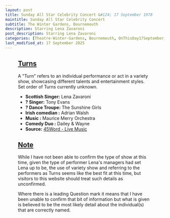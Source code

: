 ```yaml
---
layout: post
title: Sunday All Star Celebrity Concert &#124; 17 September 1978
maintitle: Sunday All Star Celebrity Concert
subtitle: The Winter Gardens, Bournemouth
description: Starring Lena Zavaroni
post_description: Starring Lena Zavaroni
categories: [Theatre-Winter-Gardens, Bournemouth, OnThisDay17September, Year-1978]
last_modified_at: 17 September 2025
---
```


<figure class="fig3">
<div class="CardLayout">
<div class="CardItem">
<h2 id="infobox1" class="infobox"><a href="#infobox1">Turns</a></h2>
<div class="CardItem split">
<p>A "Turn" refers to an individual performance or act in a variety show, showcasing different talents and entertainment styles. Set order of Turns currently unknown.</p>
<ul>
<li><strong>Scottish Singer:</strong> Lena Zavaroni</li>
<li><strong>? Singer:</strong> Tony Evans</li>
<li><strong>? Dance Troupe:</strong> The Sunshine Girls</li>
<li><strong>Irish comedian :</strong> Adrian Walsh</li>
<li><strong>Music :</strong> Maurice Merry Orchestra</li>
<li><strong>Comedy Duo :</strong> Dailey & Wayne</li>
<li><strong>Source:</strong> <a class="external-link" href="https://www.45worlds.com/live/listing/lena-zavaroni-winter-gardens-1978">45Word - Live Music</a></li>
</ul>
<h2 id="infobox2" class="infobox"><a href="#infobox2">Note</a></h2>
<p>While I have not been able to confirm the type of show at this time, given the type of performer Lena's managers had set Lena up to be, the use of variety show and referring to the performers as Turns seems like the best fit at this time, but visitors to this website should treat such details as unconfirmed.</p>
<p>Where there is a leading Question mark it means that I have been unable to confirm that bit of information but what is given is believed to be the most likely detail about the individual(s) that are correctly named.</p>
</div></div></div>
</figure>
